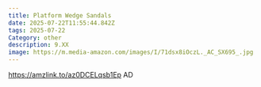```yaml
---
title: Platform Wedge Sandals
date: 2025-07-22T11:55:44.842Z
tags: 2025-07-22
Category: other
description: 9.XX
image: https://m.media-amazon.com/images/I/71dsx8iOczL._AC_SX695_.jpg
---
```

https://amzlink.to/az0DCELqsb1Ep   AD